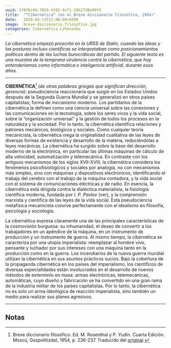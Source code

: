```yaml
---
uuid: 1f8fbc0d-7856-4f82-9cf1-19b2738e90fd
title:  "“Cibernética” (en el Breve diccionario filosófico, 1954)"
date:   2020-04-13T12:00:00+0200
image:  breve-diccionario-filosofico.jpg
categories: Cibernética Lzhenaúka
---
```


_La cibernética empezó proscrita en la URSS de Stalin, cuando las ideas y las posturas incluso científicas se interpretaban como posicionamientos políticos dentro de las luchas burocráticas del partido. El siguiente texto es una muestra de la temprana virulencia contra la cibernética, que hoy entenderíamos como informática e inteligencia artificial, durante esos años._

---

**CIBERNÉTICA**[^1] _(de otras palabras griegas que significan dirección, gerencia)_: pseudociencia reaccionaria que surgió en los Estados Unidos después de la Segunda Guerra Mundial y se generalizó en otros países capitalistas; forma de _mecanismo_ moderno. Los partidarios de la cibernética la definen como una ciencia universal sobre las conexiones y las comunicaciones en la tecnología, sobre los seres vivos y la vida social, sobre la “organización universal” y la gestión de todos los procesos en la naturaleza y la sociedad. Por lo tanto, la cibernética identifica relaciones y patrones mecánicos, biológicos y sociales. Como cualquier teoría mecanicista, la cibernética niega la originalidad cualitativa de las leyes de diversas formas de existencia y desarrollo de la materia, reduciéndolas a leyes mecánicas. La cibernética ha surgido sobre la base del desarrollo moderno de la electrónica, en particular las últimas máquinas de cálculo de alta velocidad, automatización y telemecánica. En contraste con los antiguos mecanismos de los siglos XVII-XVIII, la cibernética considera los fenómenos psicofisiológicos y sociales por analogía, no con mecanismos más simples, sino con máquinas y dispositivos electrónicos, identificando el trabajo del cerebro con el trabajo de la máquina contadora, y la vida social con el sistema de comunicaciones eléctricas y de radio. En esencia, la cibernética está dirigida contra la dialéctica materialista, la fisiología científica moderna, fundada por _I. P. Pavlov_ (ver), y la comprensión marxista y científica de las leyes de la vida social. Esta pseudociencia metafísica mecanicista convive perfectamente con el idealismo en filosofía, psicología y sociología.

La cibernética expresa claramente una de las principales características de la cosmovisión burguesa: su inhumanidad, el deseo de convertir a los trabajadores en un apéndice de la máquina, en un instrumento de producción y un instrumento de guerra. Al mismo tiempo, la cibernética se caracteriza por una utopía imperialista: reemplazar al hombre vivo, pensante y luchador por sus intereses con una máquina tanto en la producción como en la guerra. Los incendiarios de la nueva guerra mundial utilizan la cibernética en sus asuntos prácticos sucios. Bajo la cobertura de la propaganda cibernética en los países del imperialismo, los científicos de diversas especialidades están involucrados en el desarrollo de nuevos métodos de exterminio en masa: armas electrónicas, telemecánicas, automáticas, cuyo diseño y fabricación se ha convertido en una gran rama de la industria militar de los países capitalistas. Por lo tanto, la cibernética no es solo un arma ideológica de reacción imperialista, sino también un medio para realizar sus planes agresivos.

---

## Notas

[^1]: Breve diccionario filosófico. Ed. M. Rosenthal y P. Yudin. Cuarta Edición. Moscú, Gospolitizdat, 1954, p. 236-237. Traducido del <a href="http://ponjatija.ru/node/1485">original</a>.
